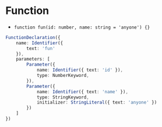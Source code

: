 # Function

* `function fun(id: number, name: string = 'anyone') {}`

```typescript
FunctionDeclaration({
    name: Identifier({
        text: 'fun'
    }),
    parameters: [
        Parameter({
            name: Identifier({ text: 'id' }),
            type: NumberKeyword,
        }),
        Parameter({
            name: Identifier({ text: 'name' }),
            type: StringKeyword,
            initializer: StringLiteral({ text: 'anyone' })
        })
    ]
})
```
